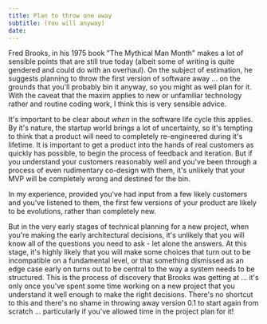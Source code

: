 ```yaml
---
title: Plan to throw one away
subtitle: (You will anyway)
date:
---
```


Fred Brooks, in his 1975 book "The Mythical Man Month" makes a lot of sensible points that are still true today (albeit some of writing is quite gendered and could do with an overhaul). On the subject of estimation, he suggests planning to throw the first version of software away ... on the grounds that you'll probably bin it anyway, so you might as well plan for it. With the caveat that the maxim applies to new or unfamiliar technology rather and routine coding work, I think this is very sensible advice.

It's important to be clear about _when_ in the software life cycle this applies. By it's nature, the startup world brings a lot of uncertainty, so it's tempting to think that a product will need to completely re-engineered during it's lifetime. It is important to get a product into the hands of real customers as quickly has possible, to begin the process of feedback and iteration. But if you understand your customers reasonably well and you've been through a process of even rudimentary co-design with them, it's unlikely that your MVP will be completely wrong and destined for the bin.

In my experience, provided you've had input from a few likely customers and you've listened to them, the first few versions of your product are likely to be evolutions, rather than completely new.

But in the very early stages of technical planning for a new project, when you're making the early architectural decisions, it's unlikely that you will know all of the questions you need to ask - let alone the answers. At this stage, it's highly likely that you will make some choices that turn out to be incompatible on a fundamental level, or that something dismissed as an edge case early on turns out to be central to the way a system needs to be structured. This is the process of discovery that Brooks was getting at ... it's only once you've spent some time working on a new project that you understand it well enough to make the right decisions. There's no shortcut to this and there's no shame in throwing away version 0.1 to start again from scratch ... particularly if you've allowed time in the project plan for it!
